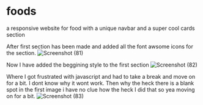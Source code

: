 # foods
a responsive website for food with a unique navbar and a super cool cards section

After first section has been made and added all the font awsome icons for the section.
![Screenshot (81)](https://user-images.githubusercontent.com/99539947/175763624-f12ac205-6e37-4c81-a40e-41772c524e7b.png)

Now I have added the beggining style to the first section 
![Screenshot (82)](https://user-images.githubusercontent.com/99539947/175767141-b6315c4f-3bc9-4be3-aeb7-80b9c10766fe.png)

Where I got frustrated with javascript and had to take a break and move on for a bit. I dont know why it wont work. Then why the heck there is a blank spot in the first image i have no clue how the heck I did that so yea moving on for a bit.
![Screenshot (83)](https://user-images.githubusercontent.com/99539947/175773405-11416bc7-0d9c-4316-a1bc-38d15819e89a.png)
